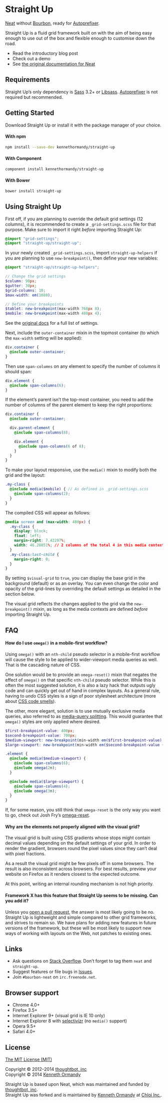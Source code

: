 <!--
[![Neat](http://neat.bourbon.io/images/logotype.svg)](http://neat.bourbon.io)

[![Travis](http://img.shields.io/travis/kennethormandy/straight-up.svg?style=flat)](https://travis-ci.org/kennethormandy/straight-up)
[![Code Climate](http://img.shields.io/codeclimate/github/kennethormandy/straight-up.svg?style=flat)](https://codeclimate.com/github/kennethormandy/straight-up)

***
-->

# Straight Up

[Neat](http://neat.bourbon.io) without [Bourbon](http://bourbon.io), ready for [Autoprefixer](https://github.com/postcss/autoprefixer).

Straight Up is a fluid grid framework built on with the aim of being easy enough to use out of the box and flexible enough to customise down the road.

- Read the introductory blog post
- Check out a demo
- See [the original documentation for Neat](http://neat.bourbon.io)

## Requirements

Straight Up’s only dependency is [Sass](https://github.com/sass/sass) 3.2+ or [Libsass](https://github.com/sass/libsass). [Autoprefixer](https://github.com/postcss/autoprefixer) is not required but recommended.

## Getting Started

Download Straight Up or install it with the package manager of your choice.

#### With npm

```sh
npm install --save-dev kennethormandy/straight-up
```

#### With Component

```sh
component install kennethormandy/straight-up
```

#### With Bower

```sh
bower install straight-up
```

## Using Straight Up

First off, if you are planning to override the default grid settings (12 columns), it is recommended to create a `_grid-settings.scss` file for that purpose. Make sure to import it right *before* importing Straight Up:

```scss
@import "grid-settings";
@import "straight-up/straight-up";
```

In your newly created  `_grid-settings.scss`, import `straight-up-helpers` if you are planning to use `new-breakpoint()`, then define your new variables:

```scss
@import "straight-up/straight-up-helpers";

// Change the grid settings
$column: 90px;
$gutter: 30px;
$grid-columns: 10;
$max-width: em(1088);

// Define your breakpoints
$tablet: new-breakpoint(max-width 768px 8);
$mobile: new-breakpoint(max-width 480px 4);
```

See the [original docs](http://neat.bourbon.io/docs/#variables) for a full list of settings.

Next, include the `outer-container` mixin in the topmost container (to which the `max-width` setting will be applied):

```scss
div.container {
  @include outer-container;
}
```

Then use `span-columns` on any element to specify the number of columns it should span:

```scss
div.element {
  @include span-columns(6);
}
```

If the element’s parent isn’t the top-most container, you need to add the number of columns of the parent element to keep the right proportions:

```scss
div.container {
  @include outer-container;

  div.parent-element {
    @include span-columns(8);

    div.element {
      @include span-columns(6 of 8);
    }
  }
}
```

To make your layout responsive, use the `media()` mixin to modify both the grid and the layout:

```scss
.my-class {
  @include media($mobile) { // As defined in _grid-settings.scss
    @include span-columns(2);
  }
}
```

The compiled CSS will appear as follows:

```css
@media screen and (max-width: 480px) {
  .my-class {
    display: block;
    float: left;
    margin-right: 7.42297%;
    width: 46.28851%; // 2 columns of the total 4 in this media context
  }
  .my-class:last-child {
    margin-right: 0;
  }
}
```

By setting `$visual-grid` to `true`, you can display the base grid in the background (default) or as an overlay. You can even change the color and opacity of the grid-lines by overriding the default settings as detailed in the section below.

The visual grid reflects the changes applied to the grid via the `new-breakpoint()` mixin, as long as the media contexts are defined *before* importing Straight Up.

## FAQ

#### How do I use `omega()` in a mobile-first workflow?

Using `omega()` with an `nth-child` pseudo selector in a mobile-first workflow will cause the style to be applied to wider-viewport media queries as well. That
is the cascading nature of CSS.

One solution would be to provide an `omega-reset()` mixin that negates the effect of `omega()` on that specific `nth-child` pseudo selector. While this is
often the most suggested solution, it is also a lazy hack that outputs ugly code and can quickly get out of hand in complex layouts. As a general rule, having to *undo* CSS styles is a sign of poor stylesheet architecture (more about [CSS code smells](http://csswizardry.com/2012/11/code-smells-in-css/)).

The other, more elegant, solution is to use mutually exclusive media queries, also referred to as [media-query
splitting](http://simurai.com/blog/2012/08/29/media-query-splitting). This would guarantee that `omega()` styles are only applied where desired.

```scss
$first-breakpoint-value: 400px;
$second-breakpoint-value: 700px;
$medium-viewport: new-breakpoint(min-width em($first-breakpoint-value) max-width em($second-breakpoint-value));
$large-viewport: new-breakpoint(min-width em($second-breakpoint-value + 1));

.element {
  @include media($medium-viewport) {
    @include span-columns(6);
    @include omega(2n);
  }

  @include media($large-viewport) {
    @include span-columns(4);
    @include omega(3n);
  }
}
```

If, for some reason, you still think that `omega-reset` is the only way you want to go, check out Josh Fry’s [omega-reset](http://joshfry.me/blog/2013/05/13/omega-reset-for-bourbon-neat).

#### Why are the elements not properly aligned with the visual grid?

The visual grid is built using CSS gradients whose stops might contain decimal values depending on the default settings of your grid. In order to render the gradient, browsers round the pixel values since they can’t deal with pixel fractions.

As a result the visual grid might be few pixels off in some browsers. The result is also inconsistent across browsers. For best results, preview your website on Firefox as it renders closest to the expected outcome.

At this point, writing an internal rounding mechanism is not high priority.

#### Framework X has this feature that Straight Up seems to be missing. Can you add it?

Unless you [open a pull request](https://github.com/kennethormandy/straight-up/compare/), the answer is most likely going to be no. Straight Up is lightweight and simple compared to other grid frameworks, and strives to remain so. We have plans for adding new features in future versions of the framework, but these will be most likely to support new ways of working with layouts on the Web, not patches to existing ones.

## Links

- Ask questions on [Stack Overflow](http://stackoverflow.com/questions/tagged/neat). Don’t forget to tag them `neat` and `straight-up`.
- Suggest features or file bugs in [Issues](https://github.com/kennethormandy/straight-up/issues).
- Join `#bourbon-neat` on `irc.freenode.net`.

## Browser support

- Chrome 4.0+
- Firefox 3.5+
- Internet Explorer 9+ (visual grid is IE 10 only)
- Internet Explorer 8 with [selectivizr](http://selectivizr.com) (no `media()` support)
- Opera 9.5+
- Safari 4.0+

## License

[The MIT License (MIT)](LICENSE.md)

Copyright © 2012–2014 [thoughtbot, inc](http://thoughtbot.com)<br/>
Copyright © 2014 [Kenneth Ormandy](http://kennethormandy.com)

Straight Up is based upon Neat, which was maintained and funded by [thoughtbot, inc](http://thoughtbot.com).<br/>
Straight Up was forked and is maintained by [Kenneth Ormandy](http://kennethormandy.com) at [Chloi Inc.](http://chloi.io).
